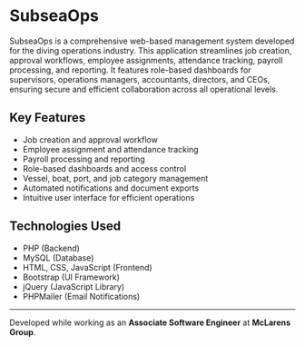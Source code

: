 # SubseaOps

SubseaOps is a comprehensive web-based management system developed for the diving operations industry. This application streamlines job creation, approval workflows, employee assignments, attendance tracking, payroll processing, and reporting. It features role-based dashboards for supervisors, operations managers, accountants, directors, and CEOs, ensuring secure and efficient collaboration across all operational levels.

## Key Features

- Job creation and approval workflow
- Employee assignment and attendance tracking
- Payroll processing and reporting
- Role-based dashboards and access control
- Vessel, boat, port, and job category management
- Automated notifications and document exports
- Intuitive user interface for efficient operations

## Technologies Used

- PHP (Backend)
- MySQL (Database)
- HTML, CSS, JavaScript (Frontend)
- Bootstrap (UI Framework)
- jQuery (JavaScript Library)
- PHPMailer (Email Notifications)

---

Developed while working as an **Associate Software Engineer** at **McLarens Group**.

